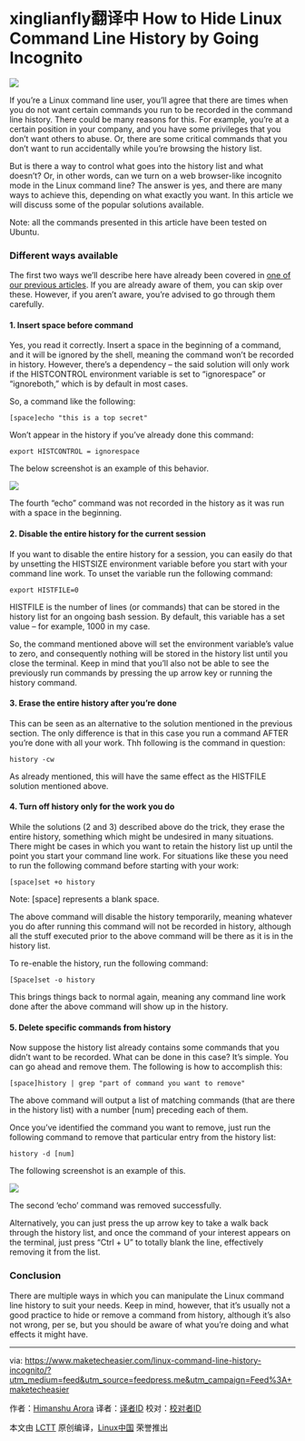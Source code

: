 xinglianfly翻译中
How to Hide Linux Command Line History by Going Incognito
================================================================

![](https://maketecheasier-2d0f.kxcdn.com/assets/uploads/2016/06/commandline-history-featured.jpg)

If you’re a Linux command line user, you’ll agree that there are times when you do not want certain commands you run to be recorded in the command line history. There could be many reasons for this. For example, you’re at a certain position in your company, and you have some privileges that you don’t want others to abuse. Or, there are some critical commands that you don’t want to run accidentally while you’re browsing the history list.

But is there a way to control what goes into the history list and what doesn’t? Or, in other words, can we turn on a web browser-like incognito mode in the Linux command line? The answer is yes, and there are many ways to achieve this, depending on what exactly you want. In this article we will discuss some of the popular solutions available.

Note: all the commands presented in this article have been tested on Ubuntu.

### Different ways available

The first two ways we’ll describe here have already been covered in [one of our previous articles][1]. If you are already aware of them, you can skip over these. However, if you aren’t aware, you’re advised to go through them carefully.

#### 1. Insert space before command

Yes, you read it correctly. Insert a space in the beginning of a command, and it will be ignored by the shell, meaning the command won’t be recorded in history. However, there’s a dependency – the said solution will only work if the HISTCONTROL environment variable is set to “ignorespace” or “ignoreboth,” which is by default in most cases.

So, a command like the following:

```
[space]echo "this is a top secret"
```

Won’t appear in the history if you’ve already done this command:

```
export HISTCONTROL = ignorespace
```

The below screenshot is an example of this behavior.

![](https://maketecheasier-2d0f.kxcdn.com/assets/uploads/2016/06/commandline-history-bash-command-space.png)

The fourth “echo” command was not recorded in the history as it was run with a space in the beginning.

#### 2. Disable the entire history for the current session

If you want to disable the entire history for a session, you can easily do that by unsetting the HISTSIZE environment variable before you start with your command line work. To unset the variable run the following command:

```
export HISTFILE=0
```

HISTFILE is the number of lines (or commands) that can be stored in the history list for an ongoing bash session. By default, this variable has a set value – for example, 1000 in my case.

So, the command mentioned above will set the environment variable’s value to zero, and consequently nothing will be stored in the history list until you close the terminal. Keep in mind that you’ll also not be able to see the previously run commands by pressing the up arrow key or running the history command.

#### 3. Erase the entire history after you’re done

This can be seen as an alternative to the solution mentioned in the previous section. The only difference is that in this case you run a command AFTER you’re done with all your work. Thh following is the command in question:

```
history -cw
```

As already mentioned, this will have the same effect as the HISTFILE solution mentioned above.

#### 4. Turn off history only for the work you do

While the solutions (2 and 3) described above do the trick, they erase the entire history, something which might be undesired in many situations. There might be cases in which you want to retain the history list up until the point you start your command line work. For situations like these you need to run the following command before starting with your work:

```
[space]set +o history
```

Note: [space] represents a blank space.

The above command will disable the history temporarily, meaning whatever you do after running this command will not be recorded in history, although all the stuff executed prior to the above command will be there as it is in the history list.

To re-enable the history, run the following command:

```
[Space]set -o history
```

This brings things back to normal again, meaning any command line work done after the above command will show up in the history.

#### 5. Delete specific commands from history

Now suppose the history list already contains some commands that you didn’t want to be recorded. What can be done in this case? It’s simple. You can go ahead and remove them. The following is how to accomplish this:

```
[space]history | grep "part of command you want to remove"
```

The above command will output a list of matching commands (that are there in the history list) with a number [num] preceding each of them.

Once you’ve identified the command you want to remove, just run the following command to remove that particular entry from the history list:

```
history -d [num]
```

The following screenshot is an example of this.

![](https://maketecheasier-2d0f.kxcdn.com/assets/uploads/2016/06/commandline-history-delete-specific-commands.png)

The second ‘echo’ command was removed successfully.

Alternatively, you can just press the up arrow key to take a walk back through the history list, and once the command of your interest appears on the terminal, just press “Ctrl + U” to totally blank the line, effectively removing it from the list.

### Conclusion

There are multiple ways in which you can manipulate the Linux command line history to suit your needs. Keep in mind, however, that it’s usually not a good practice to hide or remove a command from history, although it’s also not wrong, per se, but you should be aware of what you’re doing and what effects it might have.

--------------------------------------------------------------------------------

via: https://www.maketecheasier.com/linux-command-line-history-incognito/?utm_medium=feed&utm_source=feedpress.me&utm_campaign=Feed%3A+maketecheasier

作者：[Himanshu Arora][a]
译者：[译者ID](https://github.com/译者ID)
校对：[校对者ID](https://github.com/校对者ID)

本文由 [LCTT](https://github.com/LCTT/TranslateProject) 原创编译，[Linux中国](https://linux.cn/) 荣誉推出

[a]: https://www.maketecheasier.com/author/himanshu/
[1]: https://www.maketecheasier.com/command-line-history-linux/





